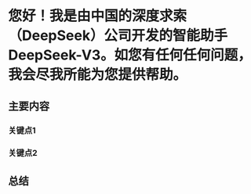 # 您好！我是由中国的深度求索（DeepSeek）公司开发的智能助手DeepSeek-V3。如您有任何任何问题，我会尽我所能为您提供帮助。
## 主要内容
### 关键点1
### 关键点2
## 总结